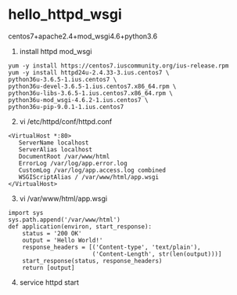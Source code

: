 # hello_httpd_wsgi

centos7+apache2.4+mod_wsgi4.6+python3.6

1. install httpd mod_wsgi
```
yum -y install https://centos7.iuscommunity.org/ius-release.rpm
yum -y install httpd24u-2.4.33-3.ius.centos7 \
python36u-3.6.5-1.ius.centos7 \
python36u-devel-3.6.5-1.ius.centos7.x86_64.rpm \
python36u-libs-3.6.5-1.ius.centos7.x86_64.rpm \
python36u-mod_wsgi-4.6.2-1.ius.centos7 \
python36u-pip-9.0.1-1.ius.centos7
```

2. vi /etc/httpd/conf/httpd.conf
```
<VirtualHost *:80>
   ServerName localhost
   ServerAlias localhost
   DocumentRoot /var/www/html
   ErrorLog /var/log/app.error.log
   CustomLog /var/log/app.access.log combined
   WSGIScriptAlias / /var/www/html/app.wsgi
</VirtualHost>
```

3. vi /var/www/html/app.wsgi
```
import sys
sys.path.append('/var/www/html')
def application(environ, start_response):
    status = '200 OK'
    output = 'Hello World!'
    response_headers = [('Content-type', 'text/plain'),
                        ('Content-Length', str(len(output)))]
    start_response(status, response_headers)
    return [output]
```

4. service httpd start
